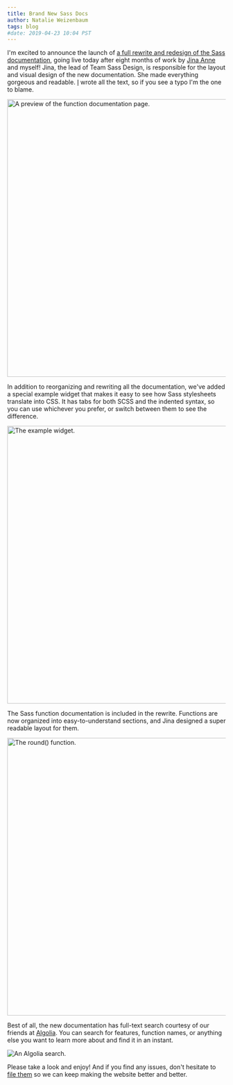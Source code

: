 ```yaml
---
title: Brand New Sass Docs
author: Natalie Weizenbaum
tags: blog
#date: 2019-04-23 10:04 PST
---
```


I'm excited to announce the launch of [a full rewrite and redesign of the Sass
documentation](/documentation), going live today after eight months of work by
[Jina Anne](https://github.com/jina) and myself! Jina, the lead of Team Sass
Design, is responsible for the layout and visual design of the new
documentation. She made everything gorgeous and readable.
[I](https://github.com/nex3) wrote all the text, so if you see a typo I'm the
one to blame.

<img src="/assets/img/blog/021-function-docs.png" alt="A preview of the function documentation page." width=640 />

In addition to reorganizing and rewriting all the documentation, we've added a special example widget that makes it easy to see how Sass stylesheets translate into CSS. It has tabs for both SCSS and the indented syntax, so you can use whichever you prefer, or switch between them to see the difference.

<img src="/assets/img/blog/021-syntax-switcher.png" alt="The example widget." width=640 />

The Sass function documentation is included in the rewrite. Functions are now organized into easy-to-understand sections, and Jina designed a super readable layout for them.

<img src="/assets/img/blog/021-functions-math.png" alt="The round() function." width=640 />

Best of all, the new documentation has full-text search courtesy of our friends
at [Algolia](https://www.algolia.com/). You can search for features, function
names, or anything else you want to learn more about and find it in an instant.

![An Algolia search.](/assets/img/blog/021-search.png)

Please take a look and enjoy! And if you find any issues, don't hesitate to
[file them](https://github.com/sass/sass-site/issues/new) so we can keep making
the website better and better.
